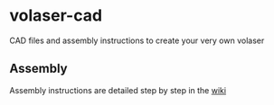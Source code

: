 # volaser-cad
CAD files and assembly instructions to create your very own volaser

## Assembly
Assembly instructions are detailed step by step in the [wiki](https://github.com/volaser/volaser-cad/wiki)

